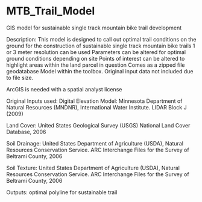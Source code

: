 # MTB_Trail_Model
GIS model for sustainable single track mountain bike trail development

Description: This model is designed to call out optimal trail conditions on the ground for the construction of sustainable single track mountain bike trails
1 or 3 meter resolution can be used 
Parameters can be altered for optimal ground conditions depending on site
Points of interest can be altered to highlight areas within the land parcel in question
Comes as a zipped file geodatabase 
Model within the toolbox. Original input data not included due to file size.

ArcGIS is needed with a spatial analyst license

Original Inputs used: 
Digital Elevation Model: 
Minnesota Department of Natural Resources (MNDNR), International Water Institute. LIDAR Block J (2009) 

Land Cover:
United States Geological Survey (USGS) National Land Cover Database, 2006

Soil Drainage:
United States Department of Agriculture (USDA), Natural Resources Conservation Service. ARC Interchange Files for the Survey of Beltrami County, 2006

Soil Texture:
United States Department of Agriculture (USDA), Natural Resources Conservation Service. ARC Interchange Files for the Survey of Beltrami County, 2006

Outputs: optimal polyline for sustainable trail

